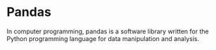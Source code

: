 # Pandas
In computer programming, pandas is a software library written for the Python programming language for data manipulation and analysis. 
